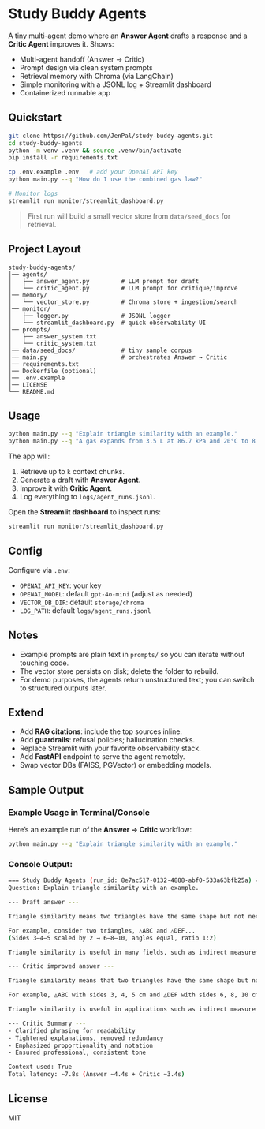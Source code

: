 # Study Buddy Agents

A tiny multi-agent demo where an **Answer Agent** drafts a response and a **Critic Agent** improves it.
Shows:

- Multi-agent handoff (Answer → Critic)
- Prompt design via clean system prompts
- Retrieval memory with Chroma (via LangChain)
- Simple monitoring with a JSONL log + Streamlit dashboard
- Containerized runnable app

## Quickstart

```bash
git clone https://github.com/JenPal/study-buddy-agents.git
cd study-buddy-agents
python -m venv .venv && source .venv/bin/activate
pip install -r requirements.txt

cp .env.example .env   # add your OpenAI API key
python main.py --q "How do I use the combined gas law?"

# Monitor logs
streamlit run monitor/streamlit_dashboard.py
```

> First run will build a small vector store from `data/seed_docs` for retrieval.

## Project Layout

```
study-buddy-agents/
│── agents/
│   ├── answer_agent.py         # LLM prompt for draft
│   └── critic_agent.py         # LLM prompt for critique/improve
│── memory/
│   └── vector_store.py         # Chroma store + ingestion/search
│── monitor/
│   ├── logger.py               # JSONL logger
│   └── streamlit_dashboard.py  # quick observability UI
│── prompts/
│   ├── answer_system.txt
│   └── critic_system.txt
│── data/seed_docs/             # tiny sample corpus
│── main.py                     # orchestrates Answer → Critic
│── requirements.txt
│── Dockerfile (optional)
│── .env.example
│── LICENSE
└── README.md
```

## Usage

```bash
python main.py --q "Explain triangle similarity with an example."
python main.py --q "A gas expands from 3.5 L at 86.7 kPa and 20°C to 8.0 L at 56.7 kPa. What's T₂?" --k 2
```

The app will:
1. Retrieve up to `k` context chunks.
2. Generate a draft with **Answer Agent**.
3. Improve it with **Critic Agent**.
4. Log everything to `logs/agent_runs.jsonl`.

Open the **Streamlit dashboard** to inspect runs:
```bash
streamlit run monitor/streamlit_dashboard.py
```

## Config

Configure via `.env`:
- `OPENAI_API_KEY`: your key
- `OPENAI_MODEL`: default `gpt-4o-mini` (adjust as needed)
- `VECTOR_DB_DIR`: default `storage/chroma`
- `LOG_PATH`: default `logs/agent_runs.jsonl`

## Notes

- Example prompts are plain text in `prompts/` so you can iterate without touching code.
- The vector store persists on disk; delete the folder to rebuild.
- For demo purposes, the agents return unstructured text; you can switch to structured outputs later.

## Extend

- Add **RAG citations**: include the top sources inline.
- Add **guardrails**: refusal policies; hallucination checks.
- Replace Streamlit with your favorite observability stack.
- Add **FastAPI** endpoint to serve the agent remotely.
- Swap vector DBs (FAISS, PGVector) or embedding models.


## Sample Output  

### Example Usage in Terminal/Console

Here’s an example run of the **Answer → Critic** workflow:  

```bash
python main.py --q "Explain triangle similarity with an example."
```

### Console Output:

```bash
=== Study Buddy Agents (run_id: 8e7ac517-0132-4888-abf0-533a63bfb25a) ===
Question: Explain triangle similarity with an example.

--- Draft answer ---

Triangle similarity means two triangles have the same shape but not necessarily the same size. This happens when their corresponding angles are equal, and their corresponding sides are in proportion.

For example, consider two triangles, △ABC and △DEF... 
(Sides 3–4–5 scaled by 2 → 6–8–10, angles equal, ratio 1:2)

Triangle similarity is useful in many fields, such as indirect measurement.

--- Critic improved answer ---

Triangle similarity means that two triangles have the same shape but not necessarily the same size. This occurs when their corresponding angles are equal and their corresponding sides are in proportion.

For example, △ABC with sides 3, 4, 5 cm and △DEF with sides 6, 8, 10 cm are similar, since angles match and side ratios are equal (3:6 = 4:8 = 5:10 = 1:2). We write △ABC ~ △DEF.

Triangle similarity is useful in applications such as indirect measurement, where it helps determine unknown lengths.

--- Critic Summary ---
- Clarified phrasing for readability  
- Tightened explanations, removed redundancy  
- Emphasized proportionality and notation  
- Ensured professional, consistent tone  

Context used: True  
Total latency: ~7.8s (Answer ~4.4s + Critic ~3.4s)
```

## License

MIT
